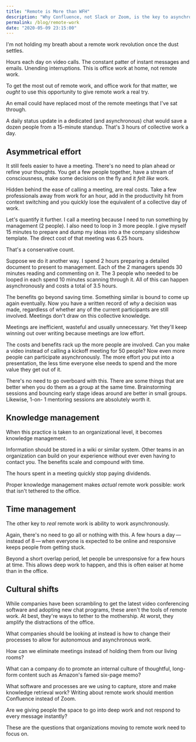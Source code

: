```yaml
---
title: "Remote is More than WFH"
description: "Why Confluence, not Slack or Zoom, is the key to asynchronous, remote work"
permalink: /blog/remote-work
date: "2020-05-09 23:15:00"
---
```


I'm not holding my breath about a remote work revolution once the dust settles. 

Hours each day on video calls. The constant patter of instant messages and emails. Unending interruptions. This is office work at home, not remote work. 

To get the most out of remote work, and office work for that matter, we *ought* to use this opportunity to give remote work a real try.  

An email could have replaced most of the remote meetings that I've sat through.

A daily status update in a dedicated (and asynchronous) chat would save a dozen people from a 15-minute standup. That's 3 hours of collective work a day. 

## Asymmetrical effort

It still feels easier to have a meeting. There's no need to plan ahead or refine your thoughts. You get a few people together, have a stream of consciousness, make some decisions on the fly and it *felt like* work. 

Hidden behind the ease of calling a meeting, are real costs. Take a few professionals away from work for an hour, add in the productivity hit from context switching and you quickly lose the equivalent of a collective day of work. 

Let's quantify it further. I call a meeting because I need to run something by management (2 people). I also need to loop in 3 more people. I give myself 15 minutes to prepare and dump my ideas into a the company slideshow template. The direct cost of that meeting was 6.25 hours.   

That's a conservative count. 

Suppose we do it another way. I spend 2 hours preparing a detailed document to present to management. Each of the 2 managers spends 30 minutes reading and commenting on it. The 3 people who needed to be looped in each spend 10 minutes scanning through it. All of this can happen asynchronously and costs a total of 3.5 hours. 

The benefits go beyond saving time. Something similar is bound to come up again eventually. Now you have a written record of *why* a decision was made, regardless of whether any of the current participants are still involved. Meetings don't draw on this collective knowledge. 

Meetings are inefficient, wasteful and usually unnecessary. Yet they'll keep winning out over writing because meetings are low effort. 

The costs and benefits rack up the more people are involved. Can you make a video instead of calling a kickoff meeting for 50 people? Now even more people can participate asynchronously. The more effort *you* put into a presentation, the less time everyone else needs to spend and the more value they get out of it. 

There's no need to go overboard with this. There are some things that are better when you do them as a group at the same time. Brainstorming sessions and bouncing early stage ideas around are better in small groups. Likewise, 1-on- 1 mentoring sessions are absolutely worth it. 

## Knowledge management 

When this practice is taken to an organizational level, it becomes knowledge management. 

Information should be stored in a wiki or similar system. Other teams in an organization can build on your experience without ever even having to contact you. The benefits scale and compound with time. 

The hours spent in a meeting quickly stop paying dividends. 

Proper knowledge management makes *actual* remote work possible: work that isn't tethered to the office. 

## Time management 

The other key to *real* remote work is ability to work asynchronously. 

Again, there's no need to go all or nothing with this. A few hours a day&thinsp;—&thinsp;instead of 8&thinsp;—&thinsp;when everyone is expected to be online and responsive keeps people from getting stuck. 

Beyond a short overlap period, let people be unresponsive for a few hours at time. This allows deep work to happen, and this is often eaiser at home than in the office.

## Cultural shifts 

While companies have been scrambling to get the latest video conferencing software and adopting new chat programs, these aren't the tools of remote work. At best, they're ways to tether to the mothership. At worst, they amplify the distractions of the office. 

What companies should be looking at instead is how to change their processes to allow for autonomous and asynchronous work. 

How can we eliminate meetings instead of holding them from our living rooms? 

What can a company do to promote an internal culture of thoughtful, long-form content such as Amazon's famed six-page memo? 

What software and processes are we using to capture, store and make knowledge retrieval work? Writing about remote work should mention Confluence instead of Zoom. 

Are we giving people the space to go into deep work and not respond to every message instantly? 

These are the questions that organizations moving to remote work need to focus on.  
 


 

 
